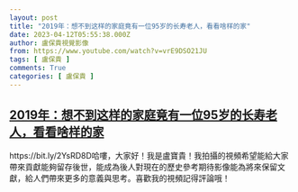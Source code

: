 ```yaml
---
layout: post
title: "2019年：想不到这样的家庭竟有一位95岁的长寿老人，看看啥样的家"
date: 2023-04-12T05:55:38.000Z
author: 盧保貴視覺影像
from: https://www.youtube.com/watch?v=vrE9DSO21JU
tags: [ 盧保貴 ]
comments: True
categories: [ 盧保貴 ]
---
```

<!--1681278938000-->
[2019年：想不到这样的家庭竟有一位95岁的长寿老人，看看啥样的家](https://www.youtube.com/watch?v=vrE9DSO21JU)
------

<div>
https://bit.ly/2YsRD8D哈嘍，大家好！我是盧寶貴！我拍攝的視頻希望能給大家帶來貢獻能夠留存後世，能成為後人對現在的歷史參考期待影像能為將來保留文獻，給人們帶來更多的意義與思考。喜歡我的視頻記得評論哦！
</div>
